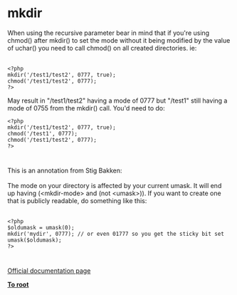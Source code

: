 # mkdir



When using the recursive parameter bear in mind that if you&apos;re using chmod() after mkdir() to set the mode without it being modified by the value of uchar() you need to call chmod() on all created directories. ie:<br><br>

```
<?php
mkdir('/test1/test2', 0777, true);
chmod('/test1/test2', 0777);
?>
```
 

May result in "/test1/test2" having a mode of 0777 but "/test1" still having a mode of 0755 from the mkdir() call. You'd need to do:



```
<?php
mkdir('/test1/test2', 0777, true);
chmod('/test1', 0777);
chmod('/test1/test2', 0777);
?>
```
  

#

This is an annotation from Stig Bakken:<br><br>The mode on your directory is affected by your current umask.  It will end<br>up having (&lt;mkdir-mode&gt; and (not &lt;umask&gt;)).  If you want to create one<br>that is publicly readable, do something like this:<br><br>

```
<?php
$oldumask = umask(0);
mkdir('mydir', 0777); // or even 01777 so you get the sticky bit set
umask($oldumask);
?>
```
  

#

[Official documentation page](https://www.php.net/manual/en/function.mkdir.php)

**[To root](/README.md)**